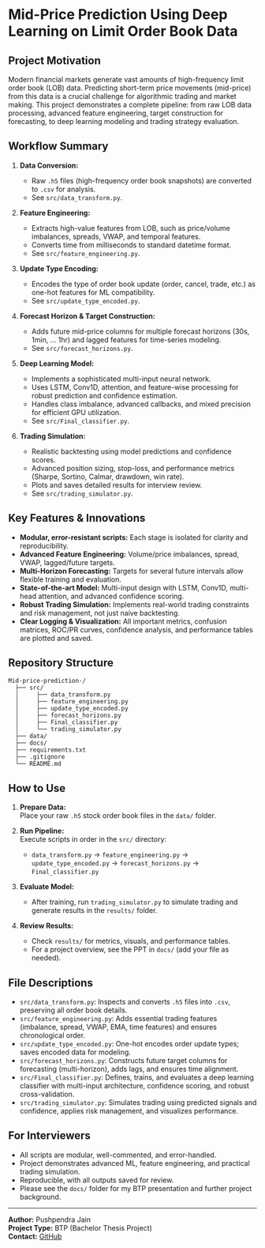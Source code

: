 # Mid-Price Prediction Using Deep Learning on Limit Order Book Data

## Project Motivation

Modern financial markets generate vast amounts of high-frequency limit order book (LOB) data. Predicting short-term price movements (mid-price) from this data is a crucial challenge for algorithmic trading and market making. This project demonstrates a complete pipeline: from raw LOB data processing, advanced feature engineering, target construction for forecasting, to deep learning modeling and trading strategy evaluation.

## Workflow Summary

1. **Data Conversion:** 
   - Raw `.h5` files (high-frequency order book snapshots) are converted to `.csv` for analysis.
   - See `src/data_transform.py`.

2. **Feature Engineering:**  
   - Extracts high-value features from LOB, such as price/volume imbalances, spreads, VWAP, and temporal features.
   - Converts time from milliseconds to standard datetime format.
   - See `src/feature_engineering.py`.

3. **Update Type Encoding:**  
   - Encodes the type of order book update (order, cancel, trade, etc.) as one-hot features for ML compatibility.
   - See `src/update_type_encoded.py`.

4. **Forecast Horizon & Target Construction:**  
   - Adds future mid-price columns for multiple forecast horizons (30s, 1min, ... 1hr) and lagged features for time-series modeling.
   - See `src/forecast_horizons.py`.

5. **Deep Learning Model:**  
   - Implements a sophisticated multi-input neural network.  
   - Uses LSTM, Conv1D, attention, and feature-wise processing for robust prediction and confidence estimation.
   - Handles class imbalance, advanced callbacks, and mixed precision for efficient GPU utilization.
   - See `src/Final_classifier.py`.

6. **Trading Simulation:**  
   - Realistic backtesting using model predictions and confidence scores.
   - Advanced position sizing, stop-loss, and performance metrics (Sharpe, Sortino, Calmar, drawdown, win rate).
   - Plots and saves detailed results for interview review.
   - See `src/trading_simulator.py`.

## Key Features & Innovations

- **Modular, error-resistant scripts:** Each stage is isolated for clarity and reproducibility.
- **Advanced Feature Engineering:** Volume/price imbalances, spread, VWAP, lagged/future targets.
- **Multi-Horizon Forecasting:** Targets for several future intervals allow flexible training and evaluation.
- **State-of-the-art Model:** Multi-input design with LSTM, Conv1D, multi-head attention, and advanced confidence scoring.
- **Robust Trading Simulation:** Implements real-world trading constraints and risk management, not just naive backtesting.
- **Clear Logging & Visualization:** All important metrics, confusion matrices, ROC/PR curves, confidence analysis, and performance tables are plotted and saved.

## Repository Structure

```
Mid-price-prediction-/
  ├── src/
  │     ├── data_transform.py
  │     ├── feature_engineering.py
  │     ├── update_type_encoded.py
  │     ├── forecast_horizons.py
  │     ├── Final_classifier.py
  │     └── trading_simulator.py
  ├── data/            
  ├── docs/          
  ├── requirements.txt
  ├── .gitignore
  └── README.md
```

## How to Use

1. **Prepare Data:**  
   Place your raw `.h5` stock order book files in the `data/` folder.

2. **Run Pipeline:**  
   Execute scripts in order in the `src/` directory:
   - `data_transform.py` → `feature_engineering.py` → `update_type_encoded.py` → `forecast_horizons.py` → `Final_classifier.py`

3. **Evaluate Model:**  
   - After training, run `trading_simulator.py` to simulate trading and generate results in the `results/` folder.

4. **Review Results:**  
   - Check `results/` for metrics, visuals, and performance tables.
   - For a project overview, see the PPT in `docs/` (add your file as needed).

## File Descriptions

- `src/data_transform.py`: Inspects and converts `.h5` files into `.csv`, preserving all order book details.
- `src/feature_engineering.py`: Adds essential trading features (imbalance, spread, VWAP, EMA, time features) and ensures chronological order.
- `src/update_type_encoded.py`: One-hot encodes order update types; saves encoded data for modeling.
- `src/forecast_horizons.py`: Constructs future target columns for forecasting (multi-horizon), adds lags, and ensures time alignment.
- `src/Final_classifier.py`: Defines, trains, and evaluates a deep learning classifier with multi-input architecture, confidence scoring, and robust cross-validation.
- `src/trading_simulator.py`: Simulates trading using predicted signals and confidence, applies risk management, and visualizes performance.

## For Interviewers

- All scripts are modular, well-commented, and error-handled.
- Project demonstrates advanced ML, feature engineering, and practical trading simulation.
- Reproducible, with all outputs saved for review.
- Please see the `docs/` folder for my BTP presentation and further project background.

---

**Author:** Pushpendra Jain  
**Project Type:** BTP (Bachelor Thesis Project)  
**Contact:** [GitHub](https://github.com/pushpendra0003)
